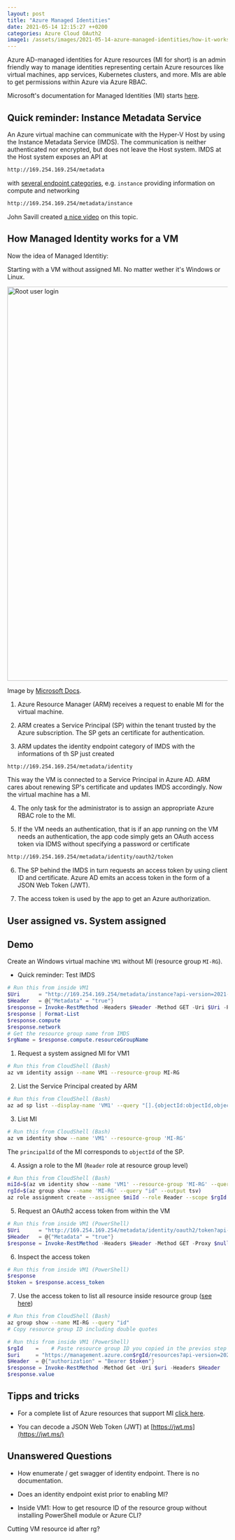```yaml
---
layout: post
title: "Azure Managed Identities"
date: 2021-05-14 12:15:27 ++0200
categories: Azure Cloud OAuth2
image1: /assets/images/2021-05-14-azure-managed-identities/how-it-works.png
---
```


Azure AD-managed identities for Azure resources (MI for short) is an admin friendly way to manage identities representing certain Azure resources like virtual machines, app services, Kubernetes clusters, and more. MIs are able to get permissions within Azure via Azure RBAC.

Microsoft's documentation for Managed Identities (MI) starts [here](https://docs.microsoft.com/en-us/azure/active-directory/managed-identities-azure-resources/).



## Quick reminder: Instance Metadata Service

An Azure virtual machine can communicate with the Hyper-V Host by using the Instance Metadata Service (IMDS). The communication is neither authenticated nor encrypted, but does not leave the Host system. IMDS at the Host system exposes an API at

```bash
http://169.254.169.254/metadata
```
with [several endpoint categories](https://docs.microsoft.com/en-us/azure/virtual-machines/linux/instance-metadata-service?tabs=windows#endpoint-categories), e.g. `instance` providing information on compute and networking 
```bash
http://169.254.169.254/metadata/instance
```

John Savill created [a nice video](https://www.youtube.com/watch?v=M5BO91VOfXo) on this topic.


## How Managed Identity works for a VM

Now the idea of Managed Identitiy:

Starting with a VM without assigned MI. No matter wether it's Windows or Linux.

<img src="{{ page.image1 | relative_url }}" alt="Root user login" width="900"/>

Image by [Microsoft Docs](https://docs.microsoft.com/en-us/azure/active-directory/managed-identities-azure-resources/how-managed-identities-work-vm).

1. Azure Resource Manager (ARM) receives a request to enable MI for the virtual machine.

2. ARM creates a Service Principal (SP) within the tenant trusted by the Azure subscription. The SP gets an certificate for authentication.

3. ARM updates the identity endpoint category of IMDS with the informations of th SP just created
```bash
http://169.254.169.254/metadata/identity
```
This way the VM is connected to a Service Principal in Azure AD. ARM cares about renewing SP's certificate and updates IMDS accordingly. Now the virtual machine has a MI.

4.  The only task for the administrator is to assign an appropriate Azure RBAC role to the MI.

5. If the VM needs an authentication, that is if an app running on the VM needs an authentication, the app code simply gets an OAuth access token via IDMS without specifying a password or certificate
```bash
http://169.254.169.254/metadata/identity/oauth2/token
```

6. The SP behind the IMDS in turn requests an access token by using client ID and certificate. Azure AD emits an access token in the form of a JSON Web Token (JWT).

7. The access token is used by the app to get an Azure authorization.


## User assigned vs. System assigned


## Demo

Create an Windows virtual machine `VM1` without MI (resource group `MI-RG`). 

- Quick reminder: Test IMDS
```powershell
# Run this from inside VM1
$Uri      = "http://169.254.169.254/metadata/instance?api-version=2021-03-01"
$Header   = @{"Metadata" = "true"}
$response = Invoke-RestMethod -Headers $Header -Method GET -Uri $Uri -Proxy $null
$response | Format-List
$response.compute
$response.network
# Get the resource group name from IMDS
$rgName = $response.compute.resourceGroupName
```

1. Request a system assigned MI for VM1
```bash
# Run this from CloudShell (Bash)
az vm identity assign --name VM1 --resource-group MI-RG 
``` 

2. List the Service Principal created by ARM
```bash
# Run this from CloudShell (Bash)
az ad sp list --display-name 'VM1' --query "[].{objectId:objectId,objectType:objectType,servicePrincipalType:servicePrincipalType,keyCredentials:keyCredentials}"
``` 

3. List MI
```bash
# Run this from CloudShell (Bash)
az vm identity show --name 'VM1' --resource-group 'MI-RG'
```
The `principalId` of the MI corresponds to `objectId` of the SP.

4. Assign a role to the MI (`Reader` role at resource group level)
```bash
# Run this from CloudShell (Bash)
miId=$(az vm identity show --name 'VM1' --resource-group 'MI-RG' --query "principalId" --output tsv)
rgId=$(az group show --name 'MI-RG' --query "id" --output tsv)
az role assignment create --assignee $miId --role Reader --scope $rgId
```

5. Request an OAuth2 access token from within the VM
```powershell
# Run this from inside VM1 (PowerShell)
$Uri      = "http://169.254.169.254/metadata/identity/oauth2/token?api-version=2018-02-01&resource=https%3A%2F%2Fmanagement.azure.com%2F"
$Header   = @{"Metadata" = "true"}
$response = Invoke-RestMethod -Headers $Header -Method GET -Proxy $null -Uri $Uri
```

6. Inspect the access token
```powershell
# Run this from inside VM1 (PowerShell)
$response
$token = $response.access_token
```

7. Use the access token to list all resource inside resource group ([see here](https://docs.microsoft.com/en-us/rest/api/resources/resources/listbyresourcegroup))
```bash
# Run this from CloudShell (Bash)
az group show --name MI-RG --query "id" 
# Copy resource group ID including double quotes
```
```powershell
# Run this from inside VM1 (PowerShell)
$rgId    =    # Paste resource group ID you copied in the previos step
$uri     = "https://management.azure.com$rgId/resources?api-version=2021-04-01"
$Header  = @{"authorization" = "Bearer $token"}
$response = Invoke-RestMethod -Method Get -Uri $uri -Headers $Header
$response.value
```









## Tipps and tricks

* For a complete list of Azure resources that support MI [click here](https://docs.microsoft.com/en-us/azure/active-directory/managed-identities-azure-resources/services-support-managed-identities).

* You can decode a JSON Web Token (JWT) at [https://jwt.ms](https://jwt.ms/)


## Unanswered Questions

* How enumerate / get swagger of identity endpoint. There is no documentation.

* Does an identity endpoint exist prior to enabling MI?

* Inside VM1: How to get resource ID of the resource group without installing PowerShell module or Azure CLI?

Cutting VM resource id after rg?